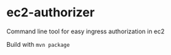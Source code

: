 ec2-authorizer
==============

Command line tool for easy ingress authorization in ec2

Build with `mvn package`
